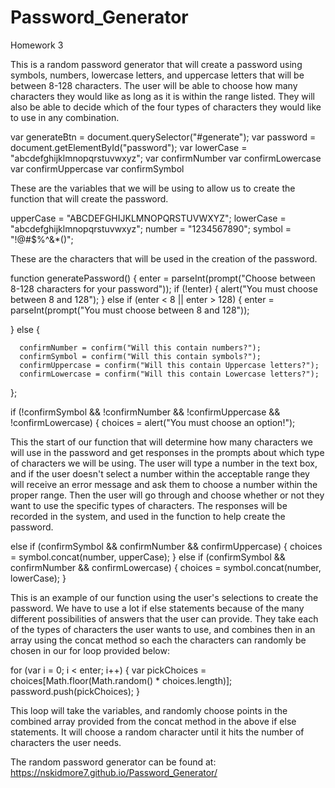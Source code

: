 # Password_Generator
Homework 3

This is a random password generator that will create a password using symbols, numbers, lowercase letters, and uppercase letters that will be between 8-128 characters. The user will be able to choose how many characters they would like as long as it is within the range listed. They will also be able to decide which of the four types of characters they would like to use in any combination. 


var generateBtn = document.querySelector("#generate");
var password = document.getElementById("password");
var lowerCase = "abcdefghijklmnopqrstuvwxyz";
var confirmNumber
var confirmLowercase
var confirmUppercase
var confirmSymbol

These are the variables that we will be using to allow us to create the function that will create the password.

upperCase = "ABCDEFGHIJKLMNOPQRSTUVWXYZ";
lowerCase = "abcdefghijklmnopqrstuvwxyz";
number = "1234567890";
symbol = "!@#$%^&*()";

These are the characters that will be used in the creation of the password. 

function generatePassword() {
  enter = parseInt(prompt("Choose between 8-128 characters for your password"));
  if (!enter) {
      alert("You must choose between 8 and 128");
  } else if (enter < 8 || enter > 128) {
      enter = parseInt(prompt("You must choose between 8 and 128"));

  } else {

      confirmNumber = confirm("Will this contain numbers?");
      confirmSymbol = confirm("Will this contain symbols?");
      confirmUppercase = confirm("Will this contain Uppercase letters?");
      confirmLowercase = confirm("Will this contain Lowercase letters?");
  };

  if (!confirmSymbol && !confirmNumber && !confirmUppercase && !confirmLowercase) {
      choices = alert("You must choose an option!");

This the start of our function that will determine how many characters we will use in the password and get responses in the prompts about which type of characters we will be using. The user will type a number in the text box, and if the user doesn't select a number within the acceptable range they will receive an error message and ask them to choose a number within the proper range. Then the user will go through and choose whether or not they want to use the specific types of characters. The responses will be recorded in the system, and used in the function to help create the password. 

else if (confirmSymbol && confirmNumber && confirmUppercase) {
      choices = symbol.concat(number, upperCase);
  }
  else if (confirmSymbol && confirmNumber && confirmLowercase) {
      choices = symbol.concat(number, lowerCase);
  }

This is an example of our function using the user's selections to create the password. We have to use a lot if else statements because of the many different possibilities of answers that the user can provide. They take each of the types of characters the user wants to use, and combines then in an array using the concat method so each the characters can randomly be chosen in our for loop provided below:

for (var i = 0; i < enter; i++) {
      var pickChoices = choices[Math.floor(Math.random() * choices.length)];
      password.push(pickChoices);
  }

This loop will take the variables, and randomly choose points in the combined array provided from the concat method in the above if else statements. It will choose a random character until it hits the number of characters the user needs. 


The random password generator can be found at: https://nskidmore7.github.io/Password_Generator/

